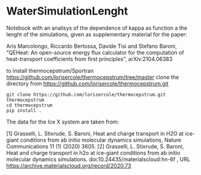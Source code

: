 # WaterSimulationLenght

Notebook with an analisys of the dependence of kappa as function a the lenght of the simulations, given as supplementary material for the paper:

Aris Marcolongo, Riccardo Bertossa, Davide Tisi and Stefano Baroni, "QEHeat: An open-source energy flux calculator for the computation of heat-transport coefficients from first principles", arXiv:2104.06383 


to install thermocepstrum/Sportran https://github.com/lorisercole/thermocepstrum/tree/master clone the directory from https://github.com/lorisercole/thermocepstrum.git 

```
git clone https://github.com/lorisercole/thermocepstrum.git thermocepstrum
cd thermocepstrum
pip install .
```
The data for the Ice X system are taken from:

[1] Grasselli, L. Stixrude, S. Baroni, Heat and charge transport in H2O at ice-giant conditions from ab initio molecular dynamics simulations, Nature Communications 11 (1) (2020) 3605.
[2] Grasselli, L. Stixrude, S. Baroni, Heat and charge transport in h2o at ice-giant conditions from ab initio molecular dynamics simulations. doi:10.24435/materialscloud:hn-6f , URL https://archive.materialscloud.org/record/2020.73

